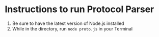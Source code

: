 # Instructions to run Protocol Parser

1. Be sure to have the latest version of Node.js installed
2. While in the directory, run `node proto.js` in your Terminal